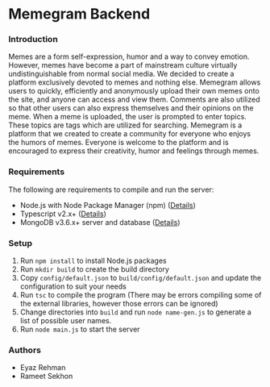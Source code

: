 # Memegram Backend
### Introduction
Memes are a form self-expression, humor and a way to convey emotion. However, memes have become a part of mainstream culture virtually undistinguishable from normal social media. We decided to create a platform exclusively devoted to memes and nothing else. Memegram allows users to quickly, efficiently and anonymously upload their own memes onto the site, and anyone can access and view them. Comments are also utilized so that other users can also express themselves and their opinions on the meme. When a meme is uploaded, the user is prompted to enter topics. These topics are tags which are utilized for searching. Memegram is a platform that we created to create a community for everyone who enjoys the humors of memes. Everyone is welcome to the platform and is encouraged to express their creativity, humor and feelings through memes.

### Requirements
The following are requirements to compile and run the server:
- Node.js with Node Package Manager (npm) ([Details](https://nodejs.org/en/download/))
- Typescript v2.x+ ([Details](https://www.typescriptlang.org/index.html#download-links))
- MongoDB v3.6.x+ server and database ([Details](https://docs.mongodb.com/manual/tutorial/install-mongodb-on-windows/))

### Setup
1. Run `npm install` to install Node.js packages
2. Run `mkdir build` to create the build directory
3. Copy `config/default.json` to `build/config/default.json` and update the configuration to suit your needs
4. Run `tsc` to compile the program (There may be errors compiling some of the external libraries, however those errors can be ignored)
5. Change directories into `build` and run `node name-gen.js` to generate a list of possible user names.
6. Run `node main.js` to start the server

### Authors
- Eyaz Rehman
- Rameet Sekhon